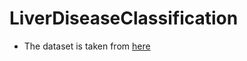 # LiverDiseaseClassification

- The dataset is taken from [here](https://www.kaggle.com/datasets/uciml/indian-liver-patient-records)

